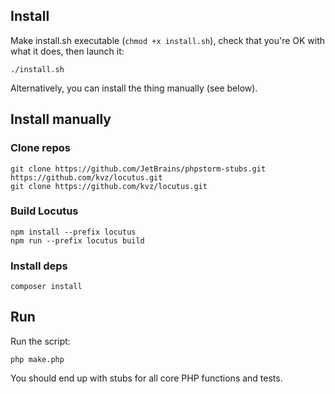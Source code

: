 ## Install

Make install.sh executable (`chmod +x install.sh`), check that you're OK with what it does, then launch it:

    ./install.sh
    
Alternatively, you can install the thing manually (see below).

## Install manually

### Clone repos
    git clone https://github.com/JetBrains/phpstorm-stubs.git https://github.com/kvz/locutus.git
    git clone https://github.com/kvz/locutus.git

### Build Locutus
    npm install --prefix locutus
    npm run --prefix locutus build
    
### Install deps

    composer install
    
## Run

Run the script:

    php make.php
    
You should end up with stubs for all core PHP functions and tests.

